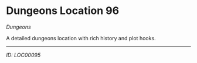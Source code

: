 # Dungeons Location 96

*Dungeons*

A detailed dungeons location with rich history and plot hooks.

---
*ID: LOC00095*